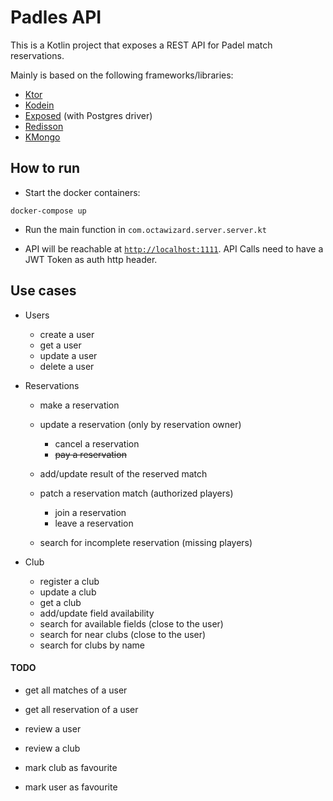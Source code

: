 # Padles API
This is a Kotlin project that exposes a REST API for Padel match reservations.

Mainly is based on the following frameworks/libraries:
* [Ktor](https://ktor.io/)
* [Kodein](https://github.com/Kodein-Framework/Kodein-DI)
* [Exposed](https://github.com/JetBrains/Exposed) (with Postgres driver)
* [Redisson](https://github.com/redisson/redisson)
* [KMongo](https://litote.org/kmongo/)

## How to run
* Start the docker containers:
```
docker-compose up
```

* Run the main function in `com.octawizard.server.server.kt`

* API will be reachable at [`http://localhost:1111`](http://localhost:1111). API Calls need to have a JWT Token as
 auth http header.

## Use cases
* Users
    * create a user
    * get a user
    * update a user
    * delete a user

* Reservations
    * make a reservation
    * update a reservation (only by reservation owner)
        * cancel a reservation
        * ~~pay a reservation~~

    * add/update result of the reserved match
    * patch a reservation match (authorized players)
        * join a reservation
        * leave a reservation

    * search for incomplete reservation (missing players)

* Club
    * register a club
    * update a club
    * get a club
    * add/update field availability
    * search for available fields (close to the user)
    * search for near clubs (close to the user)
    * search for clubs by name

#### TODO 
* get all matches of a user
* get all reservation of a user

* review a user
* review a club

* mark club as favourite
* mark user as favourite
